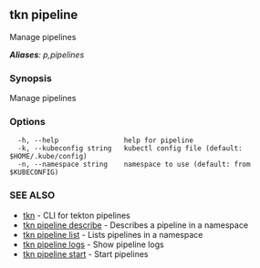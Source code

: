 ## tkn pipeline

Manage pipelines

***Aliases**: p,pipelines*

### Synopsis

Manage pipelines

### Options

```
  -h, --help                help for pipeline
  -k, --kubeconfig string   kubectl config file (default: $HOME/.kube/config)
  -n, --namespace string    namespace to use (default: from $KUBECONFIG)
```

### SEE ALSO

* [tkn](tkn.md)	 - CLI for tekton pipelines
* [tkn pipeline describe](tkn_pipeline_describe.md)	 - Describes a pipeline in a namespace
* [tkn pipeline list](tkn_pipeline_list.md)	 - Lists pipelines in a namespace
* [tkn pipeline logs](tkn_pipeline_logs.md)	 - Show pipeline logs
* [tkn pipeline start](tkn_pipeline_start.md)	 - Start pipelines

